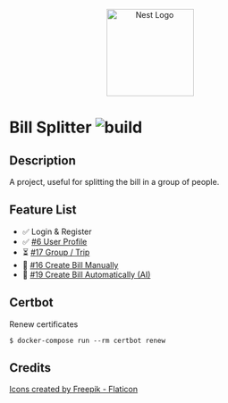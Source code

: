 <p align="center">
  <a href="https://www.flaticon.com/" target="blank"><img src="https://cdn-icons-png.flaticon.com/512/3753/3753033.png" width="156" alt="Nest Logo" /></a>
</p>

# Bill Splitter ![build](https://github.com/xXTime-OnXx/bill-splitter/actions/workflows/productive-deployment.yml/badge.svg)

## Description
A project, useful for splitting the bill in a group of people.

## Feature List
- :white_check_mark: Login & Register
- :white_check_mark: [#6 User Profile](https://github.com/xXTime-OnXx/bill-splitter/issues/6) 
- :hourglass_flowing_sand: [#17 Group / Trip](https://github.com/xXTime-OnXx/bill-splitter/issues/17) 
- :large_blue_circle: [#16 Create Bill Manually](https://github.com/xXTime-OnXx/bill-splitter/issues/16)
- :large_blue_circle: [#19 Create Bill Automatically (AI)](https://github.com/xXTime-OnXx/bill-splitter/issues/19)

## Certbot
Renew certificates

```shell
$ docker-compose run --rm certbot renew
```

## Credits
<a href="https://www.flaticon.com/authors/freepik" title="Freepik Icons">Icons created by Freepik - Flaticon</a>
